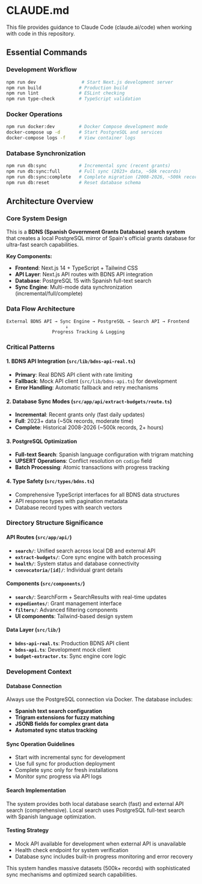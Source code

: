 # CLAUDE.md

This file provides guidance to Claude Code (claude.ai/code) when working with code in this repository.

## Essential Commands

### Development Workflow
```bash
npm run dev                 # Start Next.js development server
npm run build              # Production build
npm run lint               # ESLint checking  
npm run type-check         # TypeScript validation
```

### Docker Operations
```bash
npm run docker:dev         # Docker Compose development mode
docker-compose up -d       # Start PostgreSQL and services
docker-compose logs -f     # View container logs
```

### Database Synchronization
```bash
npm run db:sync            # Incremental sync (recent grants)
npm run db:sync:full       # Full sync (2023+ data, ~50k records)
npm run db:sync:complete   # Complete migration (2008-2026, ~500k records)
npm run db:reset           # Reset database schema
```

## Architecture Overview

### Core System Design
This is a **BDNS (Spanish Government Grants Database) search system** that creates a local PostgreSQL mirror of Spain's official grants database for ultra-fast search capabilities.

**Key Components:**
- **Frontend**: Next.js 14 + TypeScript + Tailwind CSS
- **API Layer**: Next.js API routes with BDNS API integration
- **Database**: PostgreSQL 15 with Spanish full-text search
- **Sync Engine**: Multi-mode data synchronization (incremental/full/complete)

### Data Flow Architecture
```
External BDNS API → Sync Engine → PostgreSQL → Search API → Frontend
                      ↓
                 Progress Tracking & Logging
```

### Critical Patterns

#### 1. BDNS API Integration (`src/lib/bdns-api-real.ts`)
- **Primary**: Real BDNS API client with rate limiting
- **Fallback**: Mock API client (`src/lib/bdns-api.ts`) for development
- **Error Handling**: Automatic fallback and retry mechanisms

#### 2. Database Sync Modes (`src/app/api/extract-budgets/route.ts`)
- **Incremental**: Recent grants only (fast daily updates)
- **Full**: 2023+ data (~50k records, moderate time)
- **Complete**: Historical 2008-2026 (~500k records, 2+ hours)

#### 3. PostgreSQL Optimization
- **Full-text Search**: Spanish language configuration with trigram matching
- **UPSERT Operations**: Conflict resolution on `codigo` field
- **Batch Processing**: Atomic transactions with progress tracking

#### 4. Type Safety (`src/types/bdns.ts`)
- Comprehensive TypeScript interfaces for all BDNS data structures
- API response types with pagination metadata
- Database record types with search vectors

### Directory Structure Significance

#### API Routes (`src/app/api/`)
- **`search/`**: Unified search across local DB and external API
- **`extract-budgets/`**: Core sync engine with batch processing
- **`health/`**: System status and database connectivity
- **`convocatoria/[id]/`**: Individual grant details

#### Components (`src/components/`)
- **`search/`**: SearchForm + SearchResults with real-time updates
- **`expedientes/`**: Grant management interface
- **`filters/`**: Advanced filtering components
- **UI components**: Tailwind-based design system

#### Data Layer (`src/lib/`)
- **`bdns-api-real.ts`**: Production BDNS API client
- **`bdns-api.ts`**: Development mock client
- **`budget-extractor.ts`**: Sync engine core logic

### Development Context

#### Database Connection
Always use the PostgreSQL connection via Docker. The database includes:
- **Spanish text search configuration**
- **Trigram extensions for fuzzy matching**
- **JSONB fields for complex grant data**
- **Automated sync status tracking**

#### Sync Operation Guidelines
- Start with incremental sync for development
- Use full sync for production deployment
- Complete sync only for fresh installations
- Monitor sync progress via API logs

#### Search Implementation
The system provides both local database search (fast) and external API search (comprehensive). Local search uses PostgreSQL full-text search with Spanish language optimization.

#### Testing Strategy
- Mock API available for development when external API is unavailable
- Health check endpoint for system verification
- Database sync includes built-in progress monitoring and error recovery

This system handles massive datasets (500k+ records) with sophisticated sync mechanisms and optimized search capabilities.